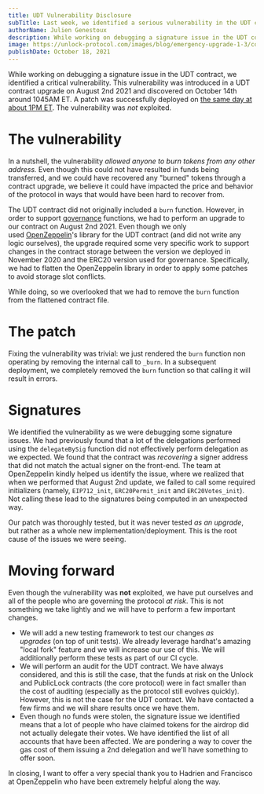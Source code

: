 ```yaml
---
title: UDT Vulnerability Disclosure
subTitle: Last week, we identified a serious vulnerability in the UDT contract. It is now fixed and has not been exploited.
authorName: Julien Genestoux
description: While working on debugging a signature issue in the UDT contract, we identified a critical vulnerability. This vulnerability was introduced in a UDT contract upgrade on August 2nd 2021 and discovered on October 14th around 1045AM ET. A patch was successfully deployed on the same day at about 1PM ET. The vulnerability was not exploited.
image: https://unlock-protocol.com/images/blog/emergency-upgrade-1-3/code_vulnerability.jpg
publishDate: October 18, 2021
---
```


While working on debugging a signature issue in the UDT contract, we identified a critical vulnerability. This vulnerability was introduced in a UDT contract upgrade on August 2nd 2021 and discovered on October 14th around 1045AM ET. A patch was successfully deployed on [the same day at about 1PM ET](https://etherscan.io/tx/0x615f52d89673d41e7c5d3940beb50d586331f4664bae69556ef70b877175896c). The vulnerability was *not* exploited.

# The vulnerability

In a nutshell, the vulnerability *allowed anyone to burn tokens from any other address.* Even though this could not have resulted in funds being transferred, and we could have recovered any "burned" tokens through a contract upgrade, we believe it could have impacted the price and behavior of the protocol in ways that would have been hard to recover from.

The UDT contract did not originally included a `burn` function. However, in order to support [governance](https://unlock-protocol.com/blog/unlock-dao) functions, we had to perform an upgrade to our contract on August 2nd 2021. Even though we only used [OpenZeppelin](https://openzeppelin.com/contracts/)'s library for the UDT contract (and did not write any logic ourselves), the upgrade required some very specific work to support changes in the contract storage between the version we deployed in November 2020 and the ERC20 version used for governance. Specifically, we had to flatten the OpenZeppelin library in order to apply some patches to avoid storage slot conflicts.

While doing, so we overlooked that we had to remove the `burn` function from the flattened contract file.

# The patch

Fixing the vulnerability was trivial: we just rendered the `burn` function non operating by removing the internal call to `_burn`. In a subsequent deployment, we completely removed the `burn` function so that calling it will result in errors.

# Signatures

We identified the vulnerability as we were debugging some signature issues. We had previously found that a lot of the delegations performed using the `delegateBySig` function did not effectively perform delegation as we expected. We found that the contract was *recovering* a signer address that did not match the actual signer on the front-end. The team at OpenZeppelin kindly helped us identify the issue, where we realized that when we performed that August 2nd update, we failed to call some required initializers (namely, `EIP712_init`, `ERC20Permit_init` and `ERC20Votes_init`). Not calling these lead to the signatures being computed in an unexpected way.

Our patch was thoroughly tested, but it was never tested *as an upgrade*, but rather as a whole new implementation/deployment. This is the root cause of the issues we were seeing.

# Moving forward

Even though the vulnerability was **not** exploited, we have put ourselves and all of the people who are governing the protocol *at risk*. This is not something we take lightly and we will have to perform a few important changes.

- We will add a new testing framework to test our changes *as upgrades* (on top of unit tests). We already leverage hardhat's amazing "local fork" feature and we will increase our use of this. We will additionally perform these tests as part of our CI cycle.
- We will perform an audit for the UDT contract. We have always considered, and this is still the case, that the funds at risk on the Unlock and PublicLock contracts (the core protocol) were in fact smaller than the cost of auditing (especially as the protocol still evolves quickly). However, this is not the case for the UDT contract. We have contacted a few firms and we will share results once we have them.
- Even though no funds were stolen, the signature issue we identified means that a lot of people who have claimed tokens for the airdrop did not actually delegate their votes. We have identified the list of all accounts that have been affected. We are pondering a way to cover the gas cost of them issuing a 2nd delegation and we'll have something to offer soon.

In closing, I want to offer a very special thank you to Hadrien and Francisco at OpenZeppelin who have been extremely helpful along the way.
